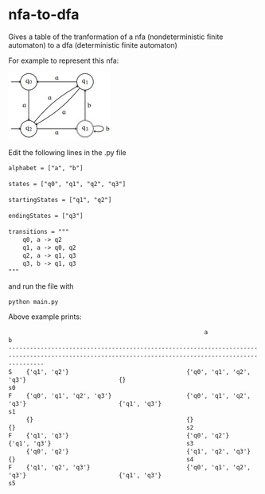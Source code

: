 # nfa-to-dfa
Gives a table of the tranformation of a nfa (nondeterministic finite automaton) to a dfa (deterministic finite automaton)

For example to represent this nfa:

![alt text](https://github.com/MaximHirschmann/nfa-to-dfa/blob/main/example-nfa.JPG)

Edit the following lines in the .py file

```
alphabet = ["a", "b"]

states = ["q0", "q1", "q2", "q3"]

startingStates = ["q1", "q2"]

endingStates = ["q3"]

transitions = """
    q0, a -> q2
    q1, a -> q0, q2
    q2, a -> q1, q3
    q3, b -> q1, q3
"""
```

and run the file with
```
python main.py
```

Above example prints:
```
                                                       a                                                 b
------------------------------------------------------------------------------------------------------------------------------------------------------
S    {'q1', 'q2'}                                 {'q0', 'q1', 'q2', 'q3'}                          {}                                                s0
F    {'q0', 'q1', 'q2', 'q3'}                     {'q0', 'q1', 'q2', 'q3'}                          {'q1', 'q3'}                                      s1
     {}                                           {}                                                {}                                                s2
F    {'q1', 'q3'}                                 {'q0', 'q2'}                                      {'q1', 'q3'}                                      s3
     {'q0', 'q2'}                                 {'q1', 'q2', 'q3'}                                {}                                                s4
F    {'q1', 'q2', 'q3'}                           {'q0', 'q1', 'q2', 'q3'}                          {'q1', 'q3'}                                      s5
```
